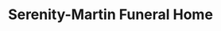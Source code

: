 ---
title: "Serenity-Martin Funeral Home"
url: /oxford/serenity-martin-funeral-home/
shop: funeral directors
---